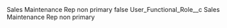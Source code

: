 <?xml version="1.0" encoding="UTF-8"?>
<CustomMetadata xmlns="http://soap.sforce.com/2006/04/metadata" xmlns:xsi="http://www.w3.org/2001/XMLSchema-instance" xmlns:xsd="http://www.w3.org/2001/XMLSchema">
    <label>Sales Maintenance Rep non primary</label>
    <protected>false</protected>
    <values>
        <field>User_Functional_Role__c</field>
        <value xsi:type="xsd:string">Sales Maintenance Rep non primary</value>
    </values>
</CustomMetadata>
